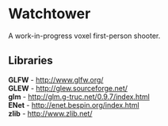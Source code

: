 # Watchtower

A work-in-progress voxel first-person shooter.

## Libraries
**GLFW** - http://www.glfw.org/  
**GLEW** - http://glew.sourceforge.net/  
**glm** - http://glm.g-truc.net/0.9.7/index.html  
**ENet** - http://enet.bespin.org/index.html    
**zlib** - http://www.zlib.net/

